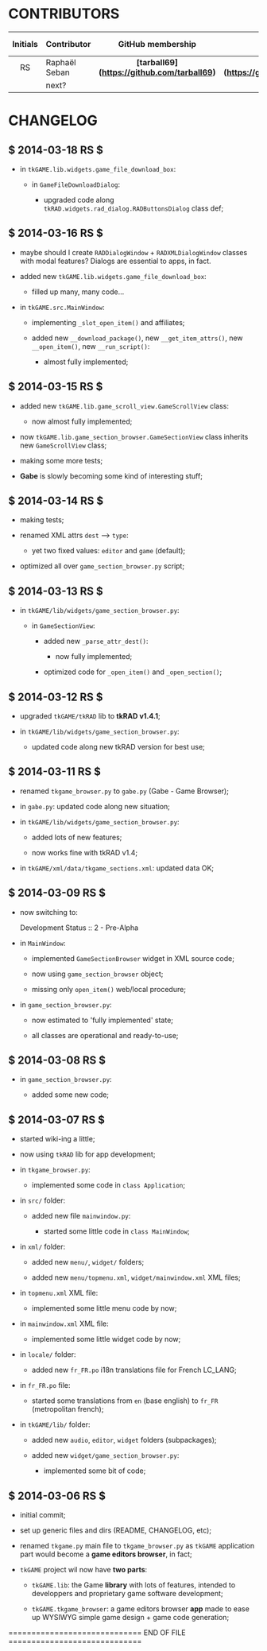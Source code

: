 <!-- encoding: utf-8 -->


# CONTRIBUTORS

| Initials | Contributor | GitHub membership | Cool project | Current role | Previous role |
|:--------:|:------------|:-----------------:|:------------:|:------------:|:-------------:|
| RS | Raphaël Seban | **[tarball69] (https://github.com/tarball69)** | **[tkRAD] (https://github.com/tarball69/tkRAD)** | **developer** | author |
|  | next? |  |  |  |  |


# CHANGELOG


## $ 2014-03-18 RS $

* in `tkGAME.lib.widgets.game_file_download_box`:

    * in `GameFileDownloadDialog`:

        * upgraded code along
        `tkRAD.widgets.rad_dialog.RADButtonsDialog` class def;


## $ 2014-03-16 RS $

* maybe should I create `RADDialogWindow` + `RADXMLDialogWindow`
classes with modal features? Dialogs are essential to apps, in fact.

* added new `tkGAME.lib.widgets.game_file_download_box`:

    * filled up many, many code...

* in `tkGAME.src.MainWindow`:

    * implementing `_slot_open_item()` and affiliates;

    * added
    new `__download_package()`,
    new `__get_item_attrs()`,
    new `__open_item()`,
    new `__run_script()`:

        * almost fully implemented;


## $ 2014-03-15 RS $

* added new `tkGAME.lib.game_scroll_view.GameScrollView` class:

    * now almost fully implemented;

* now `tkGAME.lib.game_section_browser.GameSectionView` class
inherits new `GameScrollView` class;

* making some more tests;

* **Gabe** is slowly becoming some kind of interesting stuff;


## $ 2014-03-14 RS $

* making tests;

* renamed XML attrs `dest` --> `type`:

    * yet two fixed values: `editor` and `game` (default);

* optimized all over `game_section_browser.py` script;


## $ 2014-03-13 RS $

* in `tkGAME/lib/widgets/game_section_browser.py`:

    * in `GameSectionView`:

        * added new `_parse_attr_dest()`:

            * now fully implemented;

        * optimized code for `_open_item()` and `_open_section()`;


## $ 2014-03-12 RS $

* upgraded `tkGAME/tkRAD` lib to **tkRAD v1.4.1**;

* in `tkGAME/lib/widgets/game_section_browser.py`:

    * updated code along new tkRAD version for best use;


## $ 2014-03-11 RS $

* renamed `tkgame_browser.py` to `gabe.py` (Gabe - Game Browser);

* in `gabe.py`: updated code along new situation;

* in `tkGAME/lib/widgets/game_section_browser.py`:

    * added lots of new features;

    * now works fine with tkRAD v1.4;

* in `tkGAME/xml/data/tkgame_sections.xml`: updated data OK;


## $ 2014-03-09 RS $

* now switching to:

    Development Status :: 2 - Pre-Alpha

* in `MainWindow`:

    * implemented `GameSectionBrowser` widget in XML source code;

    * now using `game_section_browser` object;

    * missing only `open_item()` web/local procedure;

* in `game_section_browser.py`:

    * now estimated to 'fully implemented' state;

    * all classes are operational and ready-to-use;


## $ 2014-03-08 RS $

* in `game_section_browser.py`:

    * added some new code;


## $ 2014-03-07 RS $

* started wiki-ing a little;

* now using `tkRAD` lib for app development;

* in `tkgame_browser.py`:

    * implemented some code in `class Application`;

* in `src/` folder:

    * added new file `mainwindow.py`:

        * started some little code in `class MainWindow`;

* in `xml/` folder:

    * added new `menu/`, `widget/` folders;

    * added new `menu/topmenu.xml`, `widget/mainwindow.xml` XML files;

* in `topmenu.xml` XML file:

    * implemented some little menu code by now;

* in `mainwindow.xml` XML file:

    * implemented some little widget code by now;

* in `locale/` folder:

    * added new `fr_FR.po` i18n translations file for French LC_LANG;

* in `fr_FR.po` file:

    * started some translations from `en` (base english) to `fr_FR`
    (metropolitan french);

* in `tkGAME/lib/` folder:

    * added new `audio`, `editor`, `widget` folders (subpackages);

    * added new `widget/game_section_browser.py`:

        * implemented some bit of code;


## $ 2014-03-06 RS $

* initial commit;

* set up generic files and dirs (README, CHANGELOG, etc);

* renamed `tkgame.py` main file to `tkgame_browser.py` as `tkGAME`
application part would become a **game editors browser**, in fact;

* `tkGAME` project wil now have **two parts**:

    * `tkGAME.lib`: the Game **library** with lots of features,
    intended to developpers and proprietary game software development;

    * `tkGAME.tkgame_browser`: a game editors browser **app** made
    to ease up WYSIWYG simple game design + game code generation;


============================= END OF FILE =============================

